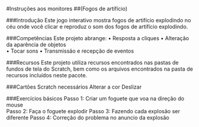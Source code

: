 #Instruções aos monitores
##(Fogos de artifício)

###Introdução
Este jogo interativo mostra fogos de artifício explodindo no céu onde você clicar e reproduz o som dos fogos de artifício explodindo.

###Competências
Este projeto abrange:
• Resposta a cliques
• Alteração da aparência de objetos  
• Tocar sons 
• Transmissão e recepção de eventos

###Recursos
Este projeto utiliza recursos encontrados nas pastas de fundos de tela do Scratch, bem como os arquivos encontrados na pasta de recursos incluídos neste pacote.

###Cartões Scratch necessários
Alterar a cor 
Deslizar

###Exercícios básicos
Passo 1: Criar um foguete que voa na direção do mouse  
Passo 2: Faça o foguete explodir
Passo 3: Fazendo cada explosão ser diferente
Passo 4: Correção do problema no anuncio da explosão
